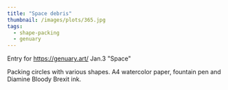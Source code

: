 ```yaml
---
title: "Space debris"
thumbnail: /images/plots/365.jpg
tags:
  - shape-packing
  - genuary
---
```


Entry for https://genuary.art/ Jan.3 "Space"

Packing circles with various shapes. A4 watercolor paper, fountain pen and Diamine Bloody Brexit ink.
